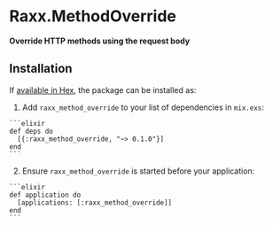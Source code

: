 # Raxx.MethodOverride

**Override HTTP methods using the request body**

## Installation

If [available in Hex](https://hex.pm/docs/publish), the package can be installed as:

  1. Add `raxx_method_override` to your list of dependencies in `mix.exs`:

    ```elixir
    def deps do
      [{:raxx_method_override, "~> 0.1.0"}]
    end
    ```

  2. Ensure `raxx_method_override` is started before your application:

    ```elixir
    def application do
      [applications: [:raxx_method_override]]
    end
    ```

